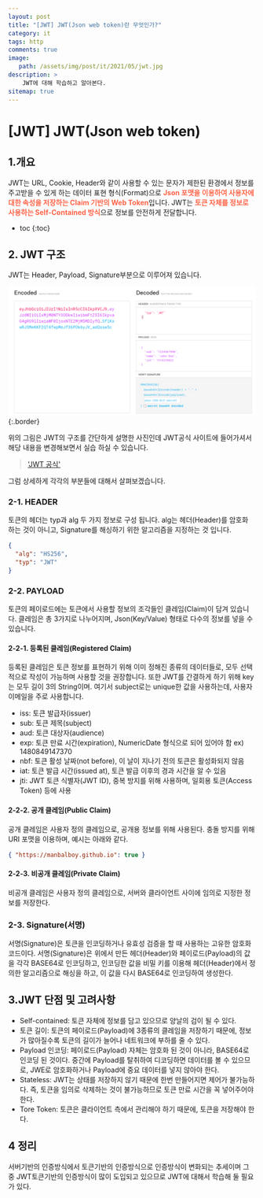 ```yaml
---
layout: post
title: "[JWT] JWT(Json web token)란 무엇인가?"
category: it
tags: http
comments: true
image: 
   path: /assets/img/post/it/2021/05/jwt.jpg
description: >
    JWT에 대해 학습하고 알아본다.
sitemap: true
---
```


# [JWT] JWT(Json web token)


## 1.개요
JWT는 URL, Cookie, Header와 같이 사용할 수 있는 문자가 제한된 환경에서 정보를 주고받을 수 있게 하는 데이터 표현 형식(Format)으로 <b style="color:tomato">Json 포맷을 이용하여 사용자에 대한 속성을 저장하는 Claim 기반의 Web Token</b>입니다. JWT는 <b style="color:tomato">토큰 자체를 정보로 사용하는 Self-Contained 방식</b>으로 정보를 안전하게 전달합니다.

<!--more-->

* toc
{:toc}

## 2. JWT 구조
JWT는 Header, Payload, Signature부분으로 이루어져 있습니다.

![JWT](/assets/img/post/it/2021/05/04.PNG  "JWT"){:.border}

위의 그림은 JWT의 구조를 간단하게 설명한 사진인데 JWT공식 사이트에 들어가셔서 해당 내용을 변경해보면서 실습 하실 수 있습니다. 

> ['JWT 공식']('https://jwt.io/')

그럼 상세하게 각각의 부분들에 대해서 살펴보겠습니다. 

### 2-1. HEADER
토큰의 헤더는 typ과 alg 두 가지 정보로 구성 됩니다. alg는 헤더(Header)를 암호화 하는 것이 아니고, Signature를 해싱하기 위한 알고리즘을 지정하는 것 입니다.

```json
{
  "alg": "HS256",
  "typ": "JWT"
}
```

### 2-2. PAYLOAD
토큰의 페이로드에는 토큰에서 사용할 정보의 조각들인 클레임(Claim)이 담겨 있습니다. 클레임은 총 3가지로 나누어지며, Json(Key/Value) 형태로 다수의 정보를 넣을 수 있습니다.

#### 2-2-1. 등록된 클레임(Registered Claim)
등록된 클레임은 토큰 정보를 표현하기 위해 이미 정해진 종류의 데이터들로, 모두 선택적으로 작성이 가능하며 사용할 것을 권장합니다. 또한 JWT를 간결하게 하기 위해 key는 모두 길이 3의 String이며. 여기서 subject로는 unique한 값을 사용하는데, 사용자 이메일을 주로 사용합니다.

- iss: 토큰 발급자(issuer)
- sub: 토큰 제목(subject)
- aud: 토큰 대상자(audience)
- exp: 토큰 만료 시간(expiration), NumericDate 형식으로 되어 있어야 함 ex) 1480849147370
- nbf: 토큰 활성 날짜(not before), 이 날이 지나기 전의 토큰은 활성화되지 않음
- iat: 토큰 발급 시간(issued at), 토큰 발급 이후의 경과 시간을 알 수 있음
- jti: JWT 토큰 식별자(JWT ID), 중복 방지를 위해 사용하며, 일회용 토큰(Access Token) 등에 사용

#### 2-2-2. 공개 클레임(Public Claim)
공개 클레임은 사용자 정의 클레임으로, 공개용 정보를 위해 사용된다. 충돌 방지를 위해 URI 포맷을 이용하며, 예시는 아래와 같다.

```json
{ "https://manbalboy.github.io": true }
```

#### 2-2-3. 비공개 클레임(Private Claim)
비공개 클레임은 사용자 정의 클레임으로, 서버와 클라이언트 사이에 임의로 지정한 정보를 저장한다. 

### 2-3. Signature(서명)
서명(Signature)은 토큰을 인코딩하거나 유효성 검증을 할 때 사용하는 고유한 암호화 코드이다. 서명(Signature)은 위에서 만든 헤더(Header)와 페이로드(Payload)의 값을 각각 BASE64로 인코딩하고, 인코딩한 값을 비밀 키를 이용해 헤더(Header)에서 정의한 알고리즘으로 해싱을 하고, 이 값을 다시 BASE64로 인코딩하여 생성한다.


## 3.JWT 단점 및 고려사항

- Self-contained: 토큰 자체에 정보를 담고 있으므로 양날의 검이 될 수 있다.
- 토큰 길이: 토큰의 페이로드(Payload)에 3종류의 클레임을 저장하기 때문에, 정보가 많아질수록 토큰의 길이가 늘어나 네트워크에 부하를 줄 수 있다.
- Payload 인코딩: 페이로드(Payload) 자체는 암호화 된 것이 아니라, BASE64로 인코딩 된 것이다. 중간에 Payload를 탈취하여 디코딩하면 데이터를 볼 수 있으므로, JWE로 암호화하거나 Payload에 중요 데이터를 넣지 않아야 한다.
- Stateless: JWT는 상태를 저장하지 않기 때문에 한번 만들어지면 제어가 불가능하다. 즉, 토큰을 임의로 삭제하는 것이 불가능하므로 토큰 만료 시간을 꼭 넣어주어야 한다.
- Tore Token: 토큰은 클라이언트 측에서 관리해야 하기 때문에, 토큰을 저장해야 한다.


## 4 정리 
서버기반의 인증방식에서 토큰기반의 인증방식으로 인증방식이 변화되는 추세이며 그중 JWT토큰기반의 인증방식이 많이 도입되고 있으므로 JWT에 대해서 학습해 둘 필요가 있다.